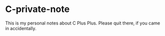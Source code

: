 # C-private-note
This is my personal notes about C Plus Plus. Please quit there, if you came in accidentally. 
